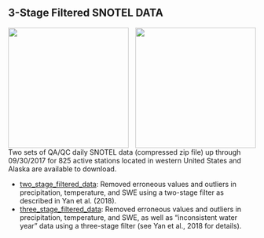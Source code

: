 ## 3-Stage Filtered SNOTEL DATA 
<img src="https://image.ibb.co/jAAiRT/Picture1.png" class="image2" width="245" height="245" align="left" border="0" style="border-style: none;">
<img src="https://image.ibb.co/m68WD8/Screen_Size_Figure.png" class="image2" width="245" height="245" align="right" border="0" style="border-style: none;">






Two sets of QA/QC daily SNOTEL data (compressed zip file) up through 09/30/2017 for 825 active stations located in western United States and Alaska are available to download.

- [two_stage_filtered_data](https://dhsvm.pnnl.gov/downloads/data/two_stage_filtered_data.zip): Removed erroneous values and outliers in precipitation, temperature, and SWE using a two-stage filter as described in Yan et al. (2018).
- [three_stage_filtered_data](https://dhsvm.pnnl.gov/downloads/data/three_stage_filtered_data.zip): Removed erroneous values and outliers in precipitation, temperature, and SWE, as well as “inconsistent water year” data using a three-stage filter (see Yan et al., 2018 for details).


